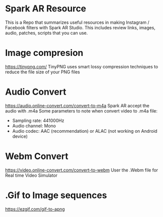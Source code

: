 # Spark AR Resource
This is a Repo that summarizes useful resources in making Instagram / Facebook filters with Spark AR Studio.  This includes review links, images, audio, patches, scripts that you can use.

# Image compresion
https://tinypng.com/
TinyPNG uses smart lossy compression techniques to reduce the file size of your PNG files

# Audio Convert
https://audio.online-convert.com/convert-to-m4a
Spark AR accept the audio with .m4a
Some parameters to note when convert video to .m4a file:
- Sampling rate: 441000Hz
- Audio channel: Mono
- Audio codec: AAC (recommendation) or ALAC (not working on Android device)

# Webm Convert
https://video.online-convert.com/convert-to-webm
User the .Webm file for Real time Video Simulator

# .Gif to Image sequences
https://ezgif.com/gif-to-apng
